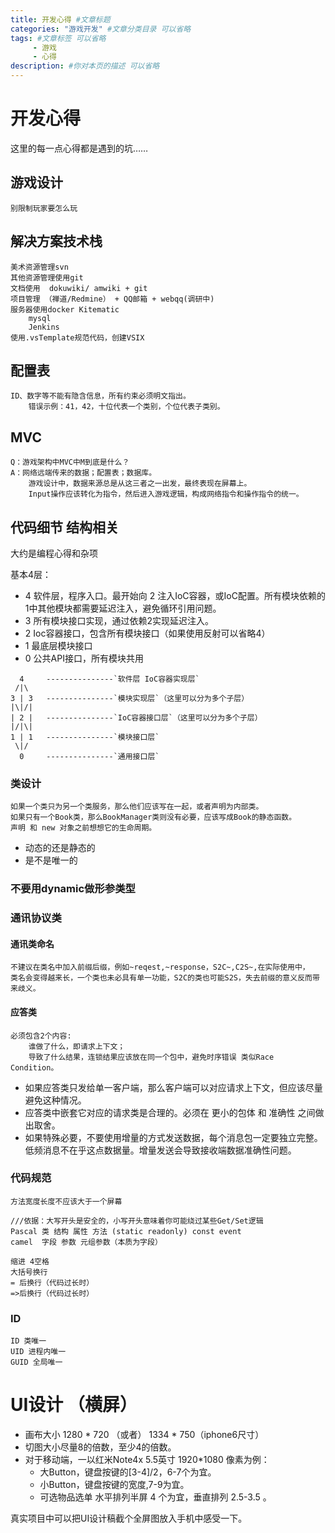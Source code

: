 ```yaml
---
title: 开发心得 #文章标题
categories: "游戏开发" #文章分类目录 可以省略
tags: #文章标签 可以省略
     - 游戏
     - 心得
description: #你对本页的描述 可以省略
---
```



# 开发心得

这里的每一点心得都是遇到的坑……

## 游戏设计
	别限制玩家要怎么玩

## 解决方案技术栈

	美术资源管理svn
	其他资源管理使用git
	文档使用  dokuwiki/ amwiki + git
	项目管理 （禅道/Redmine） + QQ邮箱 + webqq(调研中)
	服务器使用docker Kitematic
		mysql
		Jenkins
	使用.vsTemplate规范代码，创建VSIX

<!-- more -->

## 配置表

	ID、数字等不能有隐含信息，所有约束必须明文指出。
		错误示例：41，42，十位代表一个类别，个位代表子类别。

## MVC

	Q：游戏架构中MVC中M到底是什么？
	A：网络远端传来的数据；配置表；数据库。
		游戏设计中，数据来源总是从这三者之一出发，最终表现在屏幕上。
		Input操作应该转化为指令，然后进入游戏逻辑，构成网络指令和操作指令的统一。

## 代码细节 结构相关	

大约是编程心得和杂项

基本4层：  
- 4 软件层，程序入口。最开始向 2 注入IoC容器，或IoC配置。所有模块依赖的1中其他模块都需要延迟注入，避免循环引用问题。  
- 3 所有模块接口实现，通过依赖2实现延迟注入。  
- 2 Ioc容器接口，包含所有模块接口（如果使用反射可以省略4）  
- 1 最底层模块接口  
- 0 公共API接口，所有模块共用  
	
```
  4  	---------------`软件层 IoC容器实现层`
 /|\  
3 | 3 	---------------`模块实现层`（这里可以分为多个子层）
|\|/| 
| 2 |	---------------`IoC容器接口层`（这里可以分为多个子层）
|/|\|
1 | 1	---------------`模块接口层`
 \|/
  0 	---------------`通用接口层`
```

### 类设计

	如果一个类只为另一个类服务，那么他们应该写在一起，或者声明为内部类。
	如果只有一个Book类，那么BookManager类则没有必要，应该写成Book的静态函数。
	声明 和 new 对象之前想想它的生命周期。  

- 动态的还是静态的
- 是不是唯一的

### 不要用dynamic做形参类型
	
### 通讯协议类

#### 通讯类命名

	不建议在类名中加入前缀后缀，例如~reqest,~response，S2C~,C2S~,在实际使用中，
	类名会变得越来长，一个类也未必具有单一功能，S2C的类也可能S2S，失去前缀的意义反而带来歧义。

#### 应答类
	必须包含2个内容:
		谁做了什么，即请求上下文；
		导致了什么结果，连锁结果应该放在同一个包中，避免时序错误 类似Race Condition。
- 如果应答类只发给单一客户端，那么客户端可以对应请求上下文，但应该尽量避免这种情况。  
- 应答类中嵌套它对应的请求类是合理的。必须在 更小的包体 和 准确性 之间做出取舍。
- 如果特殊必要，不要使用增量的方式发送数据，每个消息包一定要独立完整。低频消息不在乎这点数据量。增量发送会导致接收端数据准确性问题。

### 代码规范

	方法宽度长度不应该大于一个屏幕
	
	///依据：大写开头是安全的，小写开头意味着你可能绕过某些Get/Set逻辑
	Pascal 类 结构 属性 方法 (static readonly) const event 
	camel  字段 参数 元组参数（本质为字段）

	缩进 4空格
	大括号换行
	= 后换行（代码过长时）
	=>后换行（代码过长时）

### ID
	ID 类唯一
	UID 进程内唯一
	GUID 全局唯一

# UI设计 （横屏）
- 画布大小 1280 * 720 （或者） 1334 * 750（iphone6尺寸）
- 切图大小尽量8的倍数，至少4的倍数。
- 对于移动端，一以红米Note4x 5.5英寸 1920*1080 像素为例：
  + 大Button，键盘按键的[3-4]/2，6-7个为宜。
  + 小Button，键盘按键的宽度,7-9为宜。
  + 可选物品选单 水平排列半屏 4 个为宜，垂直排列 2.5-3.5 。

真实项目中可以把UI设计稿截个全屏图放入手机中感受一下。